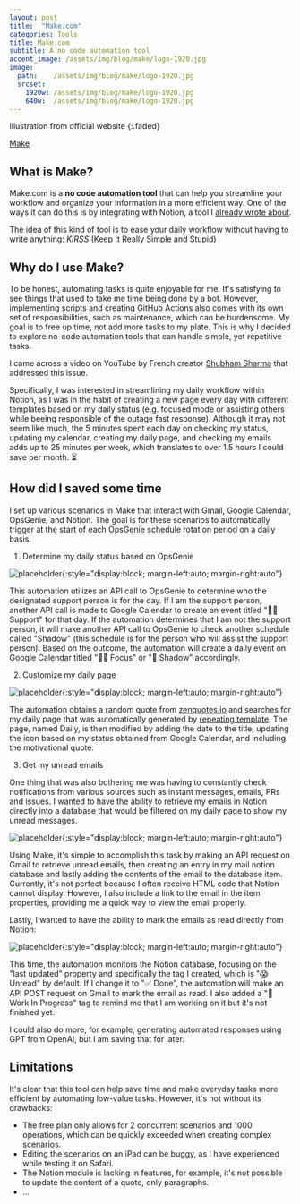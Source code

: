 ```yaml
---
layout: post
title:  "Make.com"
categories: Tools
title: Make.com
subtitle: A no code automation tool
accent_image: /assets/img/blog/make/logo-1920.jpg
image:
  path:    /assets/img/blog/make/logo-1920.jpg
  srcset:
    1920w: /assets/img/blog/make/logo-1920.jpg
    640w:  /assets/img/blog/make/logo-1920.jpg
---
```

Illustration from official website
{:.faded}

[Make](https://www.make.com)

## What is Make?

Make.com is a **no code automation tool** that can help you streamline your workflow and organize your information in a more efficient way. One of the ways it can do this is by integrating with Notion, a tool I [already wrote about](https://ducretje.github.io/tools/2022/07/19/notion.html).

The idea of this kind of tool is to ease your daily workflow without having to write anything: *KIRSS* (Keep It Really Simple and Stupid)

## Why do I use Make?

To be honest, automating tasks is quite enjoyable for me. It's satisfying to see things that used to take me time being done by a bot. However, implementing scripts and creating GitHub Actions also comes with its own set of responsibilities, such as maintenance, which can be burdensome. My goal is to free up time, not add more tasks to my plate. This is why I decided to explore no-code automation tools that can handle simple, yet repetitive tasks.


I came across a video on YouTube by French creator [Shubham Sharma](https://youtube.com/@Shubham_Sharma) that addressed this issue.

Specifically, I was interested in streamlining my daily workflow within Notion, as I was in the habit of creating a new page every day with different templates based on my daily status (e.g. focused mode or assisting others while beeing responsible of the outage fast response). Although it may not seem like much, the 5 minutes spent each day on checking my status, updating my calendar, creating my daily page, and checking my emails adds up to 25 minutes per week, which translates to over 1.5 hours I could save per month. ⏳

## How did I saved some time

I set up various scenarios in Make that interact with Gmail, Google Calendar, OpsGenie, and Notion. The goal is for these scenarios to automatically trigger at the start of each OpsGenie schedule rotation period on a daily basis.

1. Determine my daily status based on OpsGenie

![placeholder](/assets/img/blog/make/opsgenie.jpeg){:style="display:block; margin-left:auto; margin-right:auto"}

This automation utilizes an API call to OpsGenie to determine who the designated support person is for the day. If I am the support person, another API call is made to Google Calendar to create an event titled "👷‍♂️ Support" for that day.
If the automation determines that I am not the support person, it will make another API call to OpsGenie to check another schedule called "Shadow" (this schedule is for the person who will assist the support person). Based on the outcome, the automation will create a daily event on Google Calendar titled "👨‍💻 Focus" or "🥷 Shadow" accordingly.

2. Customize my daily page

![placeholder](/assets/img/blog/make/notion.jpeg){:style="display:block; margin-left:auto; margin-right:auto"}

The automation obtains a random quote from [zenquotes.io](https://zenquotes.io) and searches for my daily page that was automatically generated by [repeating template](https://www.notion.so/help/guides/automate-work-repeating-database-templates). The page, named Daily, is then modified by adding the date to the title, updating the icon based on my status obtained from Google Calendar, and including the motivational quote.

3. Get my unread emails

One thing that was also bothering me was having to constantly check notifications from various sources such as instant messages, emails, PRs and issues. I wanted to have the ability to retrieve my emails in Notion directly into a database that would be filtered on my daily page to show my unread messages.

![placeholder](/assets/img/blog/make/retrieve-mails.jpeg){:style="display:block; margin-left:auto; margin-right:auto"}

Using Make, it's simple to accomplish this task by making an API request on Gmail to retrieve unread emails, then creating an entry in my mail notion database and lastly adding the contents of the email to the database item. Currently, it's not perfect because I often receive HTML code that Notion cannot display. However, I also include a link to the email in the item properties, providing me a quick way to view the email properly.

Lastly, I wanted to have the ability to mark the emails as read directly from Notion:

![placeholder](/assets/img/blog/make/mark-as-read.jpeg){:style="display:block; margin-left:auto; margin-right:auto"}

This time, the automation monitors the Notion database, focusing on the "last updated" property and specifically the tag I created, which is "😱 Unread" by default. If I change it to "✅ Done", the automation will make an API POST request on Gmail to mark the email as read. I also added a "💪 Work In Progress" tag to remind me that I am working on it but it's not finished yet.

I could also do more, for example, generating automated responses using GPT from OpenAI, but I am saving that for later.

## Limitations

It's clear that this tool can help save time and make everyday tasks more efficient by automating low-value tasks. However, it's not without its drawbacks:

* The free plan only allows for 2 concurrent scenarios and 1000 operations, which can be quickly exceeded when creating complex scenarios.
* Editing the scenarios on an iPad can be buggy, as I have experienced while testing it on Safari.
* The Notion module is lacking in features, for example, it's not possible to update the content of a quote, only paragraphs.
* ...